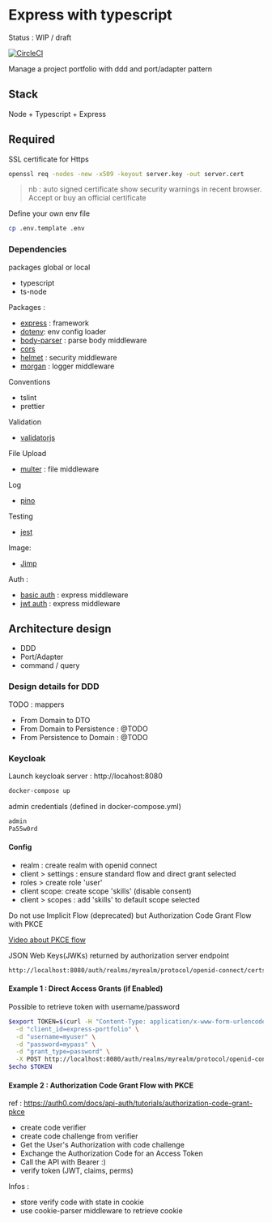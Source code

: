 # Express with typescript

Status : WIP / draft

[![CircleCI](https://circleci.com/gh/jrollin/node-ts-express-port-adapter.svg?style=svg)](https://circleci.com/gh/jrollin/node-ts-express-port-adapter)

Manage a project portfolio with ddd and port/adapter pattern

## Stack

Node + Typescript  + Express

## Required

SSL certificate for Https

```bash
openssl req -nodes -new -x509 -keyout server.key -out server.cert
```

> nb : auto signed certificate show security warnings in recent browser. Accept or buy an official certificate

Define your own env file

```bash
cp .env.template .env
```

### Dependencies 

packages global or local

* typescript
* ts-node

Packages :

* [express](https://www.npmjs.com/package/express) : framework
* [dotenv](https://www.npmjs.com/package/dotenv): env config loader
* [body-parser](https://www.npmjs.com/package/body-parser) : parse body middleware
* [cors](https://www.npmjs.com/package/cors) 
* [helmet](https://www.npmjs.com/package/helmet) : security middleware 
* [morgan](https://www.npmjs.com/package/morgan) : logger middleware


Conventions

* tslint
* prettier

Validation

* [validatorjs](https://www.npmjs.com/package/validatorjs)


File Upload 

* [multer](https://www.npmjs.com/package/multer) : file middleware
  
Log

* [pino](https://getpino.io/#/)

Testing

* [jest](https://jestjs.io/)

Image:

* [Jimp](https://github.com/oliver-moran/jimp)

Auth :

* [basic auth](https://github.com/LionC/express-basic-auth) : express middleware
* [jwt auth](https://github.com/auth0/express-jwt) : express middleware


## Architecture design

* DDD
* Port/Adapter 
* command / query 


### Design details for DDD

TODO : mappers

* From Domain to DTO
* From Domain to Persistence : @TODO
* From Persistence to Domain : @TODO


### Keycloak

Launch keycloak server :  http://locahost:8080

```bash
docker-compose up
```

admin credentials (defined in docker-compose.yml)

```bash
admin
Pa55w0rd
```

#### Config

 * realm : create realm with openid connect
 * client > settings : ensure standard flow and direct grant selected
 * roles > create role 'user'
 * client scope:  create scope 'skills' (disable consent)
 * client > scopes :  add 'skills' to default scope selected

Do not use Implicit Flow (deprecated) but Authorization Code Grant Flow with PKCE

[Video about PKCE flow](https://www.youtube.com/watch?v=CHzERullHe8)


JSON Web Keys(JWKs) returned by authorization server endpoint

```bash
http://localhost:8080/auth/realms/myrealm/protocol/openid-connect/certs
```


#### Example 1 : Direct Access Grants (if Enabled)

Possible to retrieve token with username/password

```bash
$export TOKEN=$(curl -H "Content-Type: application/x-www-form-urlencoded" \
  -d "client_id=express-portfolio" \
  -d "username=myuser" \
  -d "password=mypass" \
  -d "grant_type=password" \
  -X POST http://localhost:8080/auth/realms/myrealm/protocol/openid-connect/token | jq -r .access_token)
$echo $TOKEN
```

#### Example 2 : Authorization Code Grant Flow with PKCE

ref : https://auth0.com/docs/api-auth/tutorials/authorization-code-grant-pkce

* create code verifier
* create code challenge from verifier
* Get the User's Authorization with code challenge
* Exchange the Authorization Code for an Access Token
* Call the API  with Bearer :)
* verify token  (JWT, claims, perms)


Infos :

* store verify code with state in cookie
* use cookie-parser middleware to retrieve cookie


